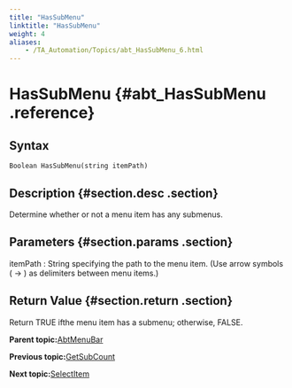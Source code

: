 ```yaml
--- 
title: "HasSubMenu"
linktitle: "HasSubMenu"
weight: 4
aliases: 
    - /TA_Automation/Topics/abt_HasSubMenu_6.html
---
```

# HasSubMenu {#abt_HasSubMenu .reference}

## Syntax

`Boolean HasSubMenu(string itemPath)`

## Description {#section.desc .section}

Determine whether or not a menu item has any submenus.

## Parameters {#section.params .section}

itemPath
:   String specifying the path to the menu item. \(Use arrow symbols \( -\> \) as delimiters between menu items.\)

## Return Value {#section.return .section}

Return TRUE ifthe menu item has a submenu; otherwise, FALSE.

**Parent topic:**[AbtMenuBar](../../TA_Automation/Topics/abt_AbtMenuBar.html)

**Previous topic:**[GetSubCount](../../TA_Automation/Topics/abt_GetSubCount_6.html)

**Next topic:**[SelectItem](../../TA_Automation/Topics/abt_SelectItem_6.html)

